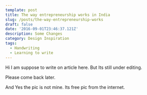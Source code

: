 ```yaml
---
template: post
title: The way entrepreneurship works in India
slug: /posts/the-way-entrepreneurship-works
draft: false
date: '2016-09-01T23:46:37.121Z'
description: Some Changes
category: Design Inspiration
tags:
  - Handwriting
  - Learning to write
---
```



Hi I am suppose to write on article here. But Its still under editing.

Please come back later.

And Yes the pic is not mine. Its free pic from the internet.


